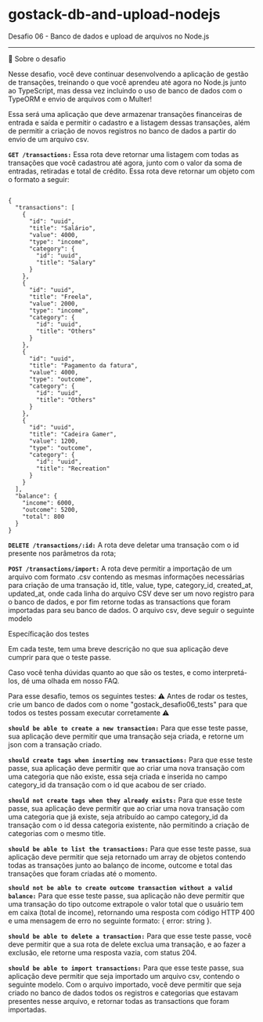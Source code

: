 # gostack-db-and-upload-nodejs
Desafio 06 - Banco de dados e upload de arquivos no Node.js

----------------------------------------------


🚀 Sobre o desafio

Nesse desafio, você deve continuar desenvolvendo a aplicação de gestão de transações, treinando o que você aprendeu até agora no Node.js junto ao TypeScript, mas dessa vez incluindo o uso de banco de dados com o TypeORM e envio de arquivos com o Multer!

Essa será uma aplicação que deve armazenar transações financeiras de entrada e saída e permitir o cadastro e a listagem dessas transações, além de permitir a criação de novos registros no banco de dados a partir do envio de um arquivo csv.

 **```GET /transactions:```** Essa rota deve retornar uma listagem com todas as transações que você cadastrou até agora, junto com o valor da soma de entradas, retiradas e total de crédito. Essa rota deve retornar um objeto com o formato a seguir:

<pre><code>
{
  "transactions": [
    {
      "id": "uuid",
      "title": "Salário",
      "value": 4000,
      "type": "income",
      "category": {
        "id": "uuid",
        "title": "Salary"
      }
    },
    {
      "id": "uuid",
      "title": "Freela",
      "value": 2000,
      "type": "income",
      "category": {
        "id": "uuid",
        "title": "Others"
      }
    },
    {
      "id": "uuid",
      "title": "Pagamento da fatura",
      "value": 4000,
      "type": "outcome",
      "category": {
        "id": "uuid",
        "title": "Others"
      }
    },
    {
      "id": "uuid",
      "title": "Cadeira Gamer",
      "value": 1200,
      "type": "outcome",
      "category": {
        "id": "uuid",
        "title": "Recreation"
      }
    }
  ],
  "balance": {
    "income": 6000,
    "outcome": 5200,
    "total": 800
  }
}
</code></pre>

**```DELETE /transactions/:id:```** A rota deve deletar uma transação com o id presente nos parâmetros da rota;

**```POST /transactions/import:```** A rota deve permitir a importação de um arquivo com formato .csv contendo as mesmas informações necessárias para criação de uma transação id, title, value, type, category_id, created_at, updated_at, onde cada linha do arquivo CSV deve ser um novo registro para o banco de dados, e por fim retorne todas as transactions que foram importadas para seu banco de dados. O arquivo csv, deve seguir o seguinte modelo

Específicação dos testes

Em cada teste, tem uma breve descrição no que sua aplicação deve cumprir para que o teste passe.

Caso você tenha dúvidas quanto ao que são os testes, e como interpretá-los, dé uma olhada em nosso FAQ.

Para esse desafio, temos os seguintes testes:
⚠️ Antes de rodar os testes, crie um banco de dados com o nome "gostack_desafio06_tests" para que todos os testes possam executar corretamente ⚠️

**```should be able to create a new transaction:```** Para que esse teste passe, sua aplicação deve permitir que uma transação seja criada, e retorne um json com a transação criado.

**```should create tags when inserting new transactions:```** Para que esse teste passe, sua aplicação deve permitir que ao criar uma nova transação com uma categoria que não existe, essa seja criada e inserida no campo category_id da transação com o id que acabou de ser criado.

**```should not create tags when they already exists:```** Para que esse teste passe, sua aplicação deve permitir que ao criar uma nova transação com uma categoria que já existe, seja atribuído ao campo category_id da transação com o id dessa categoria existente, não permitindo a criação de categorias com o mesmo title.

**```should be able to list the transactions:```** Para que esse teste passe, sua aplicação deve permitir que seja retornado um array de objetos contendo todas as transações junto ao balanço de income, outcome e total das transações que foram criadas até o momento.

**```should not be able to create outcome transaction without a valid balance:```** Para que esse teste passe, sua aplicação não deve permitir que uma transação do tipo outcome extrapole o valor total que o usuário tem em caixa (total de income), retornando uma resposta com código HTTP 400 e uma mensagem de erro no seguinte formato: { error: string }.

**```should be able to delete a transaction:```** Para que esse teste passe, você deve permitir que a sua rota de delete exclua uma transação, e ao fazer a exclusão, ele retorne uma resposta vazia, com status 204.

**```should be able to import transactions:```** Para que esse teste passe, sua aplicação deve permitir que seja importado um arquivo csv, contendo o seguinte modelo. Com o arquivo importado, você deve permitir que seja criado no banco de dados todos os registros e categorias que estavam presentes nesse arquivo, e retornar todas as transactions que foram importadas.
